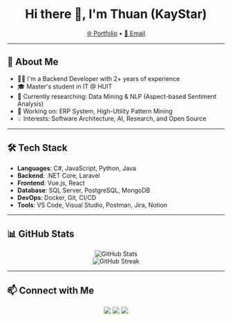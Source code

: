 <h1 align="center">Hi there 👋, I'm Thuan (KayStar)</h1>
<p align="center">
  <a href="https://kaystar645.github.io/portfolio/">🌐 Portfolio</a> •
  <a href="mailto:thuanpt182@gmail.com">📧 Email</a>
</p>

---

## 🚀 About Me
- 👨‍💻 I'm a Backend Developer with 2+ years of experience
- 🎓 Master's student in IT @ HUIT
- 🌱 Currently researching: Data Mining & NLP (Aspect-based Sentiment Analysis)
- 🔭 Working on: ERP System, High-Utility Pattern Mining
- 💡 Interests: Software Architecture, AI, Research, and Open Source

---

## 🛠️ Tech Stack

- **Languages**: C#, JavaScript, Python, Java  
- **Backend**: .NET Core, Laravel  
- **Frontend**: Vue.js, React  
- **Database**: SQL Server, PostgreSQL, MongoDB  
- **DevOps**: Docker, Git, CI/CD  
- **Tools**: VS Code, Visual Studio, Postman, Jira, Notion  

---

## 📊 GitHub Stats

<p align="center">
  <img src="https://github-readme-stats.vercel.app/api?username=KayStar645&show_icons=true&theme=radical" alt="GitHub Stats" />
  <br/>
  <img src="https://github-readme-streak-stats.herokuapp.com/?user=KayStar645&theme=radical" alt="GitHub Streak" />
</p>

---

## 📫 Connect with Me

<p align="center">
  <a href="mailto:thuanpt182@gmail.com"><img src="https://img.shields.io/badge/Email-D14836?style=for-the-badge&logo=gmail&logoColor=white"/></a>
  <a href="https://www.linkedin.com/in/kaystar645/"><img src="https://img.shields.io/badge/LinkedIn-0A66C2?style=for-the-badge&logo=linkedin&logoColor=white"/></a>
  <a href="https://kaystar645.github.io/portfolio/"><img src="https://img.shields.io/badge/Portfolio-000?style=for-the-badge&logo=github&logoColor=white"/></a>
</p>
